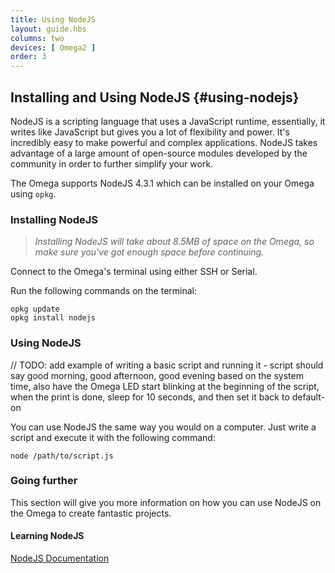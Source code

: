 ```yaml
---
title: Using NodeJS
layout: guide.hbs
columns: two
devices: [ Omega2 ]
order: 3
---
```


<!-- // refer to the existing article for guidance -->

## Installing and Using NodeJS {#using-nodejs}

<!-- // brief intro to NodeJS (scripting language, easy to write) -->
<!-- // make sure to mention that its v4.3.1 -->
<!-- // make sure to note how much space installing node will take up -->



NodeJS is a scripting language that uses a JavaScript runtime, essentially, it writes like JavaScript but gives you a lot of flexibility and power. It's incredibly easy to make powerful and complex applications. NodeJS takes advantage of a large amount of open-source modules developed by the community in order to further simplify your work.


The Omega supports NodeJS 4.3.1 which can be installed on your Omega using `opkg`.

### Installing NodeJS

>*Installing NodeJS will take about 8.5MB of space on the Omega, so make sure you've got enough space before continuing.*

Connect to the Omega's terminal using either SSH or Serial.

Run the following commands on the terminal:

```
opkg update
opkg install nodejs
```

### Using NodeJS
<!-- // How to use NodeJS on the Omega.

// example of writing a basic python script that changes the trigger of the Omega LED
// example of how to run it from the command line -->

// TODO: add example of writing a basic script and running it - script should say good morning, good afternoon, good evening based on the system time, also have the Omega LED start blinking at the beginning of the script, when the print is done, sleep for 10 seconds, and then set it back to default-on

You can use NodeJS the same way you would on a computer. Just write a script and execute it with the following command:

```
node /path/to/script.js
```

### Going further

This section will give you more information on how you can use NodeJS on the Omega to create fantastic projects.

#### Learning NodeJS

<!-- // link to nodejs documentation and guides for more info on getting started and learning NodeJS -->

[NodeJS Documentation](https://nodejs.org/api/)

<!-- #### Omega NodeJS packages -->

<!-- // several nodejs packages created by onion to control omega Expansions -->
<!-- // have a list of articles with links -->
<!-- // note: we will create a fourth documentation section, reference, to house all of th e existing documentation -->

<!-- #### Using Blynk with the Omega -->

<!-- // brief description of Blynk and how they're awesome -->
<!-- // link to the main blynk article -->

<!-- Not available on current firmware -->


<!-- #### Using npm - Node Package manager -->

<!-- // info on why npm is useful, note that packages that require compilation will not be installed -->
<!-- // note how much space installing npm will take up -->

<!-- Not available on current firmware -->


<!-- ##### Installing npm -->

<!-- // steps to install npm -->

<!-- ##### Using npm -->

<!-- // give an example of installing a package with npm -->
